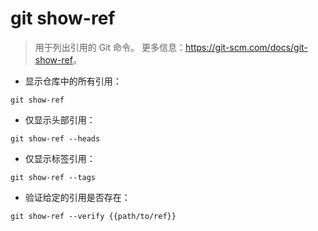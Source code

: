 # git show-ref

> 用于列出引用的 Git 命令。
> 更多信息：<https://git-scm.com/docs/git-show-ref>。

- 显示仓库中的所有引用：

`git show-ref`

- 仅显示头部引用：

`git show-ref --heads`

- 仅显示标签引用：

`git show-ref --tags`

- 验证给定的引用是否存在：

`git show-ref --verify {{path/to/ref}}`